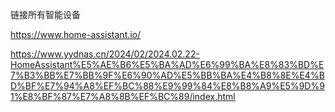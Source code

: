 链接所有智能设备

https://www.home-assistant.io/

https://www.yydnas.cn/2024/02/2024.02.22-HomeAssistant%E5%AE%B6%E5%BA%AD%E6%99%BA%E8%83%BD%E7%B3%BB%E7%BB%9F%E6%90%AD%E5%BB%BA%E4%B8%8E%E4%BD%BF%E7%94%A8%EF%BC%88%E9%99%84%E8%B8%A9%E5%9D%91%E8%BF%87%E7%A8%8B%EF%BC%89/index.html